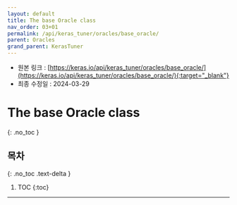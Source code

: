 ```yaml
---
layout: default
title: The base Oracle class
nav_order: 03+01
permalink: /api/keras_tuner/oracles/base_oracle/
parent: Oracles
grand_parent: KerasTuner
---
```


* 원본 링크 : [https://keras.io/api/keras_tuner/oracles/base_oracle/](https://keras.io/api/keras_tuner/oracles/base_oracle/){:target="_blank"}
* 최종 수정일 : 2024-03-29

# The base Oracle class
{: .no_toc }

## 목차
{: .no_toc .text-delta }

1. TOC
{:toc}

---
